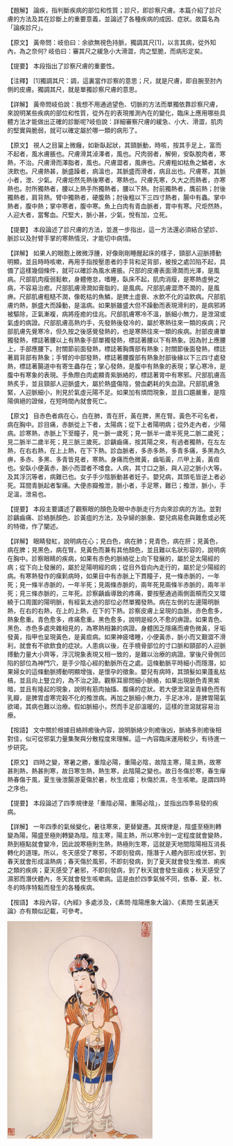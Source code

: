 
【題解】
論疾，指判斷疾病的部位和性質；診尺，即診察尺膚。本篇介紹了診尺膚的方法及其在診斷上的重要意義，並論述了各種疾病的成因、症狀。故篇名為「論疾診尺」。


【原文】
黃帝問：岐伯曰：余欲無視色持脈，獨調其尺[1]，以言其病，從外知內，為之奈何?
岐伯曰：審其尺之緩急小大滑澀，肉之堅脆，而病形定矣。


【提要】
本段指出了診察尺膚的重要性。


【注釋】
[1]獨調其尺：調，這裏當作診察的意思；尺，就是尺膚，即自腕至肘內側的皮膚。獨調其尺，就是單獨診察尺膚的意思。


【詳解】
黃帝問岐伯說：我想不用通過望色、切脈的方法而單獨依靠診察尺膚，來說明某些疾病的部位和性質，從外在的表現推測內在的變化，臨床上應用哪些具體方法才能做出正確的診斷呢?岐伯說：詳細審察尺膚的緩急、小大、滑澀，肌肉的堅實與脆弱，就可以確定屬於哪一類的病形了。


【原文】
視人之目窠上微癰，如新臥起狀，其頸脈動，時咳，按其手足上，富而不起者，風水膚脹也。尺膚滑其淖澤者，風也。尺肉弱者，解俯，安臥脫肉者，寒熱，不治。尺膚滑而澤脂者，風也。尺膚澀者，風痹也。尺膚粗如枯魚之鱗者，水浹飲也。尺膚熱甚，脈盛躁者，病溫也，其脈盛而滑者，病且出也。尺膚寒，其脈小者，泄、少氣。尺膚炬然先熱後寒者，寒熱也。尺膚先寒，久大之而熱者，亦寒熱也。肘所獨熱者，腰以上熱手所獨熱者，腰以下熱。肘前獨熱者，膺前熱；肘後獨熱者，肩背熱。臂中獨熱者，硬腹熱；肘後粗以下三四寸熱者，腸中有蟲。掌中熱者，腹中熱；掌中寒者，腹中寒。魚上白肉有青血脈者，胃中有寒。尺炬然熱，人迎大者，當奪血。尺堅大，脈小甚，少氣，悅有加，立死。


【提要】
本段論述了診尺膚的方法，並進一步指出，這一方法還必須結合望診、脈診以及肘臂手掌的寒熱情況，才能切中病情。


【詳解】
如果人的眼胞上微微浮腫，好像剛剛睡醒起床的樣子，頸部人迎脈搏動明顯，並且時時咳嗽，再用手指按壓患者的手背和足背部，被按之處凹陷不起，具備了這樣幾個條件，就可以確診為風水膚脹。尺部的皮膚表面滑潤而光澤，是風病。尺部肌肉瘦弱鬆軟，身體倦怠，嗜睡，臥床不起，肌肉消瘦，是寒熱虛勞之病，不容易治癒。尺部肌膚滑潤如膏脂的，是風病。尺部肌膚澀滯不潤的，是風痹。尺部肌膚粗糙不潤，像乾枯的魚鱗，是脾土虛衰、水飲不化的溢飲病。尺部肌膚灼熱，脈盛大而躁動，是溫病。如果脈雖盛大但不躁動而表現滑利的，是病邪將被驅除，正氣漸複，病將痊癒的佳兆。尺部肌膚寒冷不溫，脈細小無力，是泄瀉或氣虛的病證。尺部肌膚高熱灼手，先發熱後發冷的，屬於寒熱往來一類的疾病；尺部肌膚先覺寒冷，但久按之後感覺發熱的，也是寒熱往來一類的疾病。肘部皮膚單獨發熱，標誌著腰以上有熱象手部單獨發熱，標誌著腰以下有熱象。因為肘上應腰上，手部應腰下。肘關節前面發熱，標誌著胸膺部有熱象；肘關節後面發熱，標誌著肩背部有熱象；手臂的中部發熱，標誌著腰腹部有熱象肘部後緣以下三四寸處發熱，標誌著腸道中有寄生蟲存在；掌心發熱，是腹中有熱象的表現；掌心寒冷，是腹中有寒象的表現。手魚際白肉處顯青紫脈絡的，標誌著胃中有寒邪。尺部肌膚高熱炙手，並且頸部人迎脈盛大，屬於熱盛傷陰，營血虧耗的失血證。尺部肌膚急緊，人迎脈細小，則見於氣虛元陽不足。如果加有煩悶現象，並且口趨嚴重，是陰陽俱絕的證候，在短時間內就會死亡。


【原文】
目赤色者病在心，白在肺，青在肝，黃在脾，黑在腎。黃色不可名者，病在胸中。診目痛，赤脈從上下者，太陽病；從下上者陽明病；從外走內者，少陽病。診寒熱，赤脈上下至瞳子，見一脈一歲死；見一脈半一歲半死見二脈二歲死；見二脈半二歲半死；見三脈三歲死。診齲齒痛，按其陽之來，有過者獨熱，在左左熱，在右右熱，在上上熱，在下下熱。診血脈者，多赤多熱，多青多痛，多黑為久痹，多赤、多黑、多青皆見者，寒熱。身痛而色微黃，齒垢黃，爪甲上黃，黃疸也。安臥小便黃赤，脈小而澀者不嗜食。人病，其寸口之脈，與人迎之脈小大等。及其浮沉等者，病難已也。女子手少陰脈動甚者妊子。嬰兒病，其頭毛皆逆上者必死。耳間青脈起者掣痛。大便赤瓣飧泄，脈小者，手足寒，難已；飧泄，脈小，手足溫，泄易也。


【提要】
本段主要講述了觀察眼的顏色及眼中赤脈走行方向來診病的方法。並對診齲齒痛、診絡脈顏色、診黃疽的方法，及孕婦的脈象、嬰兒病易愈與難愈或必死的特徵，作了闡述。


【詳解】
眼睛發紅，說明病在心；見白色，病在肺；見青色，病在肝；見黃色，病在脾；見黑色，病在腎。見黃色而兼有其他顏色，並且難以名狀形容的，說明病在胸中。診察眼睛的疾病，如果有赤色的脈絡從上向下發展的，屬於足太陽經的病；從下向上發展的，屬於足陽明經的病；從目外眥向內走行的，屬於足少陽經的病。有寒熱發作的瘰鬁病時，如果目中有赤脈上下貫瞳子，見一條赤脈的，一年死；見一條半赤脈的，一年半死；見兩條赤脈的，兩年死見兩條半赤脈的，兩年半死；見三條赤脈的，三年死。診察齲齒導致的疼痛，要按壓通過兩側面頰而交叉環繞于口周圍的陽明脈，有經氣太過的部位必然單獨發熱。病在左側的左邊陽明脈熱，在右的右熱，在上的上熱，在下的下熱。診察皮膚上呈現的血脈，赤色愈多，熱象愈重。青色愈多，疼痛愈重。黑色愈多，說明是經久不愈的痹證。如果青色、黑色、赤色多處夾雜相見的，為寒熱相兼的病證。身體困乏隱痛而膚色微黃，牙垢發黃，指甲也呈現黃色，是黃疸病。如果神疲嗜睡，小便黃赤，脈小而又艱澀不滑利，就會有不欲飲食的症狀。人患病以後，在手橈骨部位的寸口脈和頸部的人迎脈搏動力量大小齊等，浮沉現象表現又相一致的，是難以治療的病證。掌後尺骨側凹陷的部位為神門穴，是手少陰心經的動脈所在之處。這條動脈平時細小而隱潛，如果婦女的這條動脈搏動明顯增強，是懷孕的徵象。嬰兒有病時，其頭髮如果蓬亂枯槁，並且向上豎立的，為不治之證。觀察耳廓問細小脈絡，如果出現脈色青黑紫暗，並且有隆起的現象，說明有筋肉抽搐、腹痛的症狀。若大便泄瀉呈青綠色而有乳瓣，是脾胃虛寒完穀不化的飧泄病。再加之脈細小無力，手足冰冷，是脾胃陽氣欲竭，其病也難以治療。假如脈細小，然而手足卻溫暖的，這樣的泄瀉就容易治療。


【按語】
文中關於根據目絡辨癒後內容，說明脈絡少則癒後凶，脈絡多則癒後相對佳，似可從邪氣力量集聚與分散程度來理解。這一內容臨床運用較少，有待進一步研究。


【原文】
四時之變，寒暑之勝，重陰必陽，重陽必陰，故陰主寒，陽主熱，故寒甚則熱，熱甚則寒，故日寒生熱，熱生寒，此陰陽之變也。故日冬傷於寒，春生癉熱春傷于風，夏生後泄腸游夏傷於暑，秋生痃瘧；秋傷於濕，冬生咳嗽。是謂四時之序也。


【提要】
本段論述了四季規律是「重陰必陽，重陽必陰」，並指出四季易發的疾病。


【詳解】
一年四季的氣候變化，暑往寒來，更替變遷。其規律是，陰盛至極則轉變為陽，陽盛至極則轉變為陰。陰主寒，陽主熱，所以寒冷到一定程度就會變熱，熱到極點就會變冷，因此說寒極則生熱，熱極則生寒，這就是天地間陰陽相互消長轉化的道理。所以，冬天感受了寒邪，不即刻發病，隱潛于人體內部形成伏邪，到春天就會形成溫熱病；春天傷於風邪，不即刻發病，到了夏天就會發生飧泄、痢疾之類的疾病；夏天感受了暑邪，不即刻發病，到了秋天就會發生瘧疾；秋天感受了濕邪而潛伏體內，冬天就會發生咳嗽病。這是由於四季氣候不同，依春、夏、秋、冬的時序特點而發生的各種疾病。


【按語】
本段內容，《內經》多處涉及，《素問·陰陽應象大論》、《素問·生氣通天論》亦有類似記載，可參考。


![09](images/3740651555_545550ae99_o.jpg)


